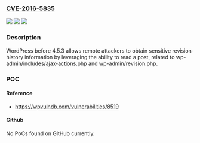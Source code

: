 ### [CVE-2016-5835](https://cve.mitre.org/cgi-bin/cvename.cgi?name=CVE-2016-5835)
![](https://img.shields.io/static/v1?label=Product&message=n%2Fa&color=blue)
![](https://img.shields.io/static/v1?label=Version&message=n%2Fa&color=blue)
![](https://img.shields.io/static/v1?label=Vulnerability&message=n%2Fa&color=brighgreen)

### Description

WordPress before 4.5.3 allows remote attackers to obtain sensitive revision-history information by leveraging the ability to read a post, related to wp-admin/includes/ajax-actions.php and wp-admin/revision.php.

### POC

#### Reference
- https://wpvulndb.com/vulnerabilities/8519

#### Github
No PoCs found on GitHub currently.

